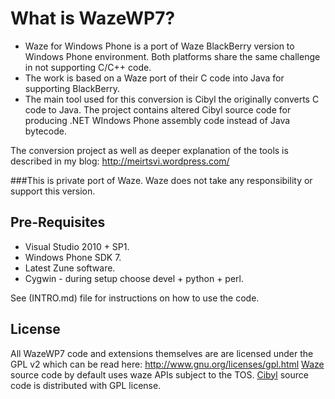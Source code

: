 What is WazeWP7?
================

- Waze for Windows Phone is a port of Waze BlackBerry version to Windows Phone environment. Both platforms share the same challenge in not supporting C/C++ code.
- The work is based on a Waze port of their C code into Java for supporting BlackBerry.
- The main tool used for this conversion is Cibyl the originally converts C code to Java. The project contains altered Cibyl source code for producing .NET WIndows Phone assembly code instead of Java bytecode.

The conversion project as well as deeper explanation of the tools is described in my blog: http://meirtsvi.wordpress.com/

###This is private port of Waze. Waze does not take any responsibility or support this version.

Pre-Requisites
--------------

- Visual Studio 2010 + SP1.
- Windows Phone SDK 7.
- Latest Zune software.
- Cygwin - during setup choose devel + python + perl.

See (INTRO.md) file for instructions on how to use the code.

License
-------

All WazeWP7 code and extensions themselves are are licensed under the GPL v2 which can be read here: http://www.gnu.org/licenses/gpl.html
[Waze](www.waze.com) source code by default uses waze APIs subject to the TOS.
[Cibyl](www.cibyl.org) source code is distributed with GPL license.


